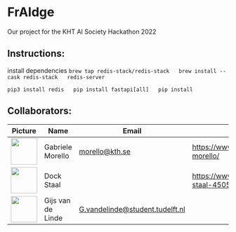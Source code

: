 # FrAIdge

Our project for the KHT AI Society Hackathon 2022

## Instructions:
install dependencies
`brew tap redis-stack/redis-stack  
brew install --cask redis-stack  
redis-server`

`pip3 install redis  
pip install fastapi[all]  
pip install`
## Collaborators:
| Picture | Name | Email | Linked-In |
|---|---|---|---|
| <img src="https://media-exp1.licdn.com/dms/image/C4D03AQEhg-OClgft5Q/profile-displayphoto-shrink_400_400/0/1620464386827?e=1668038400&v=beta&t=ZzW6b9-iyr3wqbSTDyt3grQpbP7Zyxsb70PKVn7fl0Q" width="60"/>   |  Gabriele Morello |  morello@kth.se | https://www.linkedin.com/in/gabriele-morello/ |
| <img src="?width=400" width="60"/>   | Dock Staal | | https://www.linkedin.com/in/dock-staal-45051816b/ |
| <img src="https://gitlab.ewi.tudelft.nl/uploads/-/system/user/avatar/3096/avatar.png?width=400" width="60"/> |  Gijs van de Linde | G.vandelinde@student.tudelft.nl| |

